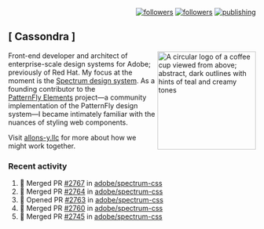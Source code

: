 <p align="right"><a rel="me" href="https://front-end.social/@castastrophe">
    <img alt="followers" title="Follow me on Mastodon" src="https://img.shields.io/mastodon/follow/109297102751309835?domain=https%3A%2F%2Ffront-end.social&label=Follow&logo=mastodon&logoColor=white&style=for-the-badge&labelColor=008080&color=006969"/></a>
  <a href="https://codepen.io/castastrophe/">
    <img alt="followers" title="Follow me on CodePen" src="https://img.shields.io/badge/23-1?color=640464&labelColor=7c007c&style=for-the-badge&logo=codepen&label=Follow"/></a>
<a href="https://castastrophe.medium.com/">
    <img alt="publishing" title="View articles on Medium" src="https://img.shields.io/badge/107-1?color=666&labelColor=444&label=subscribe&logo=medium&logoColor=white&style=for-the-badge"/></a>
</p>

## [&nbsp;Cassondra&nbsp;]

<img align="right" src="https://github-production-user-asset-6210df.s3.amazonaws.com/1840295/253016758-ba468774-1cd3-42c2-8f43-947b5eeb5edf.png" height="200" alt="A circular logo of a coffee cup viewed from above; abstract, dark outlines with hints of teal and creamy tones">

Front-end developer and architect of enterprise-scale design systems for Adobe; previously of Red Hat. My focus at the moment is the [Spectrum design system](https://github.com/adobe/spectrum-css). As a founding contributor to the [PatternFly&nbsp;Elements](https://github.com/patternfly/patternfly-elements) project&mdash;a community implementation of the PatternFly design system&mdash;I became intimately familiar with the nuances of styling web components.

Visit [allons-y.llc](http://allons-y.llc/) for more about how we might work together.

### Recent activity

<!--START_SECTION:activity-->
1. 🎉 Merged PR [#2767](https://github.com/adobe/spectrum-css/pull/2767) in [adobe/spectrum-css](https://github.com/adobe/spectrum-css)
2. 🎉 Merged PR [#2764](https://github.com/adobe/spectrum-css/pull/2764) in [adobe/spectrum-css](https://github.com/adobe/spectrum-css)
3. 💪 Opened PR [#2763](https://github.com/adobe/spectrum-css/pull/2763) in [adobe/spectrum-css](https://github.com/adobe/spectrum-css)
4. 🎉 Merged PR [#2760](https://github.com/adobe/spectrum-css/pull/2760) in [adobe/spectrum-css](https://github.com/adobe/spectrum-css)
5. 🎉 Merged PR [#2745](https://github.com/adobe/spectrum-css/pull/2745) in [adobe/spectrum-css](https://github.com/adobe/spectrum-css)
<!--END_SECTION:activity-->
